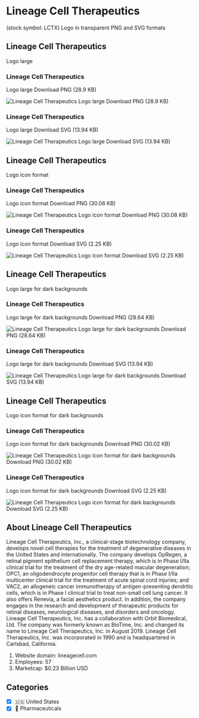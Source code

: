 # Lineage Cell Therapeutics
 (stock symbol: LCTX) Logo in transparent PNG and SVG formats

## Lineage Cell Therapeutics
 Logo large

### Lineage Cell Therapeutics
 Logo large Download PNG (28.9 KB)

![Lineage Cell Therapeutics
 Logo large Download PNG (28.9 KB)](/img/orig/LCTX_BIG-f639c547.png)

### Lineage Cell Therapeutics
 Logo large Download SVG (13.94 KB)

![Lineage Cell Therapeutics
 Logo large Download SVG (13.94 KB)](/img/orig/LCTX_BIG-d9bd6a43.svg)

## Lineage Cell Therapeutics
 Logo icon format

### Lineage Cell Therapeutics
 Logo icon format Download PNG (30.08 KB)

![Lineage Cell Therapeutics
 Logo icon format Download PNG (30.08 KB)](/img/orig/LCTX-2279bac0.png)

### Lineage Cell Therapeutics
 Logo icon format Download SVG (2.25 KB)

![Lineage Cell Therapeutics
 Logo icon format Download SVG (2.25 KB)](/img/orig/LCTX-8ccd8ca8.svg)

## Lineage Cell Therapeutics
 Logo large for dark backgrounds

### Lineage Cell Therapeutics
 Logo large for dark backgrounds Download PNG (28.64 KB)

![Lineage Cell Therapeutics
 Logo large for dark backgrounds Download PNG (28.64 KB)](/img/orig/LCTX_BIG.D-e5242e80.png)

### Lineage Cell Therapeutics
 Logo large for dark backgrounds Download SVG (13.94 KB)

![Lineage Cell Therapeutics
 Logo large for dark backgrounds Download SVG (13.94 KB)](/img/orig/LCTX_BIG.D-42c9eda0.svg)

## Lineage Cell Therapeutics
 Logo icon format for dark backgrounds

### Lineage Cell Therapeutics
 Logo icon format for dark backgrounds Download PNG (30.02 KB)

![Lineage Cell Therapeutics
 Logo icon format for dark backgrounds Download PNG (30.02 KB)](/img/orig/LCTX.D-d591bc64.png)

### Lineage Cell Therapeutics
 Logo icon format for dark backgrounds Download SVG (2.25 KB)

![Lineage Cell Therapeutics
 Logo icon format for dark backgrounds Download SVG (2.25 KB)](/img/orig/LCTX.D-d4a84d07.svg)

## About Lineage Cell Therapeutics


Lineage Cell Therapeutics, Inc., a clinical-stage biotechnology company, develops novel cell therapies for the treatment of degenerative diseases in the United States and internationally. The company develops OpRegen, a retinal pigment epithelium cell replacement therapy, which is in Phase I/IIa clinical trial for the treatment of the dry age-related macular degeneration; OPC1, an oligodendrocyte progenitor cell therapy that is in Phase I/IIa multicenter clinical trial for the treatment of acute spinal cord injuries; and VAC2, an allogeneic cancer immunotherapy of antigen-presenting dendritic cells, which is in Phase I clinical trial to treat non-small cell lung cancer. It also offers Renevia, a facial aesthetics product. In addition, the company engages in the research and development of therapeutic products for retinal diseases, neurological diseases, and disorders and oncology. Lineage Cell Therapeutics, Inc. has a collaboration with Orbit Biomedical, Ltd. The company was formerly known as BioTime, Inc. and changed its name to Lineage Cell Therapeutics, Inc. in August 2019. Lineage Cell Therapeutics, Inc. was incorporated in 1990 and is headquartered in Carlsbad, California.

1. Website domain: lineagecell.com
2. Employees: 57
3. Marketcap: $0.23 Billion USD


## Categories
- [x] 🇺🇸 United States
- [x] 💊 Pharmaceuticals
